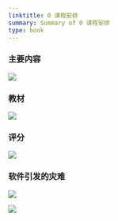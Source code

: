 ```yaml
---
linktitle: 0 课程安排
summary: Summary of 0 课程安排
type: book
---
```

### 主要内容
![](0%20课程安排-1662429365285.jpeg)
### 教材
![](0%20课程安排-1662429457935.jpeg)
### 评分
![](0%20课程安排-1662429614245.jpeg)
### 软件引发的灾难
![](0%20课程安排-1662431016210.jpeg)

![](0%20课程安排-1662430981429.jpeg)